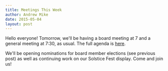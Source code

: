 ```yaml
---
title: Meetings This Week
author: Andrew Mike
date: 2015-05-04
layout: post
---
```


Hello everyone! Tomorrow, we'll be having a board meeting at 7 and a general meeting at 7:30, as usual. The full agenda is [here](http://wiki.hacksburg.org/meetings:meeting_agenda_and_minutes_for_2015-05-05).

We'll be opening nominations for board member elections (see previous post) as well as continuing work on our Solstice Fest display. Come and join us!